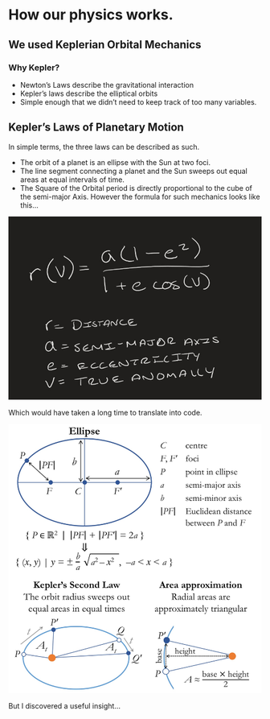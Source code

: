 # How our physics works.
## We used Keplerian Orbital Mechanics
### Why Kepler?
- Newton’s Laws describe the gravitational interaction
- Kepler’s laws describe the elliptical orbits
- Simple enough that we didn’t need to keep track of too many variables.
## Kepler’s Laws of Planetary Motion
In simple terms, the three laws can be described as such.
- The orbit of a planet is an ellipse with the Sun at two foci.
- The line segment connecting a planet and the Sun sweeps out equal areas at equal intervals of time.
- The Square of the Orbital period is directly proportional to the cube of the semi-major Axis.
However the formula for such mechanics looks like this…

<img src="imglog/formula.png">

Which would have taken a long time to translate into code.

<img src="imglog/insight.png">

But I discovered a useful insight...
